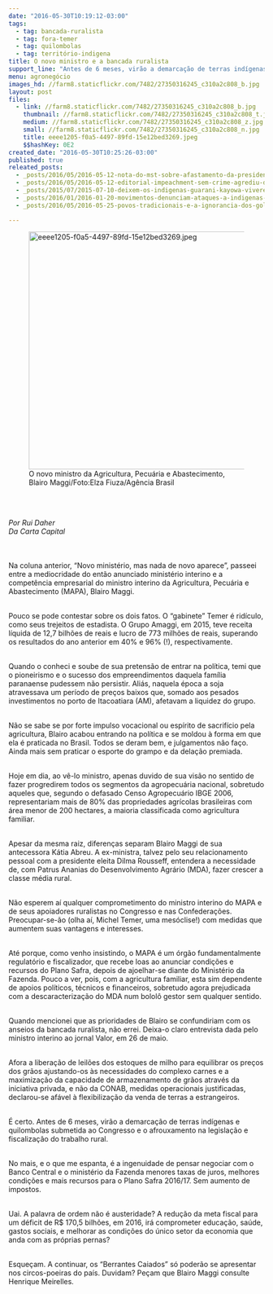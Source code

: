 ```yaml
---
date: "2016-05-30T10:19:12-03:00"
tags:
  - tag: bancada-ruralista
  - tag: fora-temer
  - tag: quilombolas
  - tag: território-indigena
title: O novo ministro e a bancada ruralista
support_line: "Antes de 6 meses, virão a demarcação de terras indígenas e quilombolas submetida ao Congresso e o afrouxamento nas leis do trabalho rural, escreve Rui Daher"
menu: agronegócio
images_hd: //farm8.staticflickr.com/7482/27350316245_c310a2c808_b.jpg
layout: post
files:
  - link: //farm8.staticflickr.com/7482/27350316245_c310a2c808_b.jpg
    thumbnail: //farm8.staticflickr.com/7482/27350316245_c310a2c808_t.jpg
    medium: //farm8.staticflickr.com/7482/27350316245_c310a2c808_z.jpg
    small: //farm8.staticflickr.com/7482/27350316245_c310a2c808_n.jpg
    title: eeee1205-f0a5-4497-89fd-15e12bed3269.jpeg
    $$hashKey: 0E2
created_date: "2016-05-30T10:25:26-03:00"
published: true
releated_posts:
  - _posts/2016/05/2016-05-12-nota-do-mst-sobre-afastamento-da-presidenta-dilma-roussef.md
  - _posts/2016/05/2016-05-12-editorial-impeachment-sem-crime-agrediu-democracia.md
  - _posts/2015/07/2015-07-10-deixem-os-indigenas-guarani-kayowa-viverem.md
  - _posts/2016/01/2016-01-20-movimentos-denunciam-ataques-a-indigenas-no-ms.md
  - _posts/2016/05/2016-05-25-povos-tradicionais-e-a-ignorancia-dos-golpistas.md

---
```

<figure class="image"><img alt="eeee1205-f0a5-4497-89fd-15e12bed3269.jpeg" height="467" src="//farm8.staticflickr.com/7482/27350316245_c310a2c808_b.jpg" width="700" />
<figcaption>O novo ministro da Agricultura, Pecu&aacute;ria e Abastecimento, Blairo Maggi/Foto:Elza Fiuza/Ag&ecirc;ncia Brasil</figcaption>
</figure>

<p><br />
&nbsp;</p>

<p><em>Por Rui Daher&nbsp;<br />
Da Carta Capital&nbsp;</em></p>

<div style="box-sizing: inherit; color: rgb(85, 85, 85); font-family: 'Exo 2', Helvetica, Arial, sans-serif; font-size: 16px; line-height: 22.8571px;">&nbsp;</div>

<p>Na coluna anterior, &ldquo;Novo minist&eacute;rio, mas nada de novo aparece&rdquo;, passeei entre a mediocridade do ent&atilde;o anunciado minist&eacute;rio interino e a compet&ecirc;ncia empresarial do ministro interino da Agricultura, Pecu&aacute;ria e Abastecimento (MAPA), Blairo Maggi.</p>

<p><br />
Pouco se pode contestar sobre os dois fatos. O &ldquo;gabinete&rdquo; Temer &eacute; rid&iacute;culo, como seus trejeitos de estadista. O Grupo Amaggi, em 2015, teve receita l&iacute;quida de 12,7 bilh&otilde;es de reais e lucro de 773 milh&otilde;es de reais, superando os resultados do ano anterior em 40% e 96% (!), respectivamente.</p>

<p><br />
Quando o conheci e soube de sua pretens&atilde;o de entrar na pol&iacute;tica, temi que o pioneirismo e o sucesso dos empreendimentos daquela fam&iacute;lia paranaense pudessem n&atilde;o persistir. Ali&aacute;s, naquela &eacute;poca a soja atravessava um per&iacute;odo de pre&ccedil;os baixos que, somado aos pesados investimentos no porto de Itacoatiara (AM), afetavam a liquidez do grupo.</p>

<p><br />
N&atilde;o se sabe se por forte impulso vocacional ou esp&iacute;rito de sacrif&iacute;cio pela agricultura, Blairo acabou entrando na pol&iacute;tica e se moldou &agrave; forma em que ela &eacute; praticada no Brasil. Todos se deram bem, e julgamentos n&atilde;o fa&ccedil;o. Ainda mais sem praticar o esporte do grampo e da dela&ccedil;&atilde;o premiada.</p>

<p><br />
Hoje em dia, ao v&ecirc;-lo ministro, apenas duvido de sua vis&atilde;o no sentido de fazer progredirem todos os segmentos da agropecu&aacute;ria nacional, sobretudo aqueles que, segundo o defasado Censo Agropecu&aacute;rio IBGE 2006, representariam mais de 80% das propriedades agr&iacute;colas brasileiras com &aacute;rea menor de 200 hectares, a maioria classificada como agricultura familiar.</p>

<p><br />
Apesar da mesma raiz, diferen&ccedil;as separam Blairo Maggi de sua antecessora K&aacute;tia Abreu. A ex-ministra, talvez pelo seu relacionamento pessoal com a presidente eleita Dilma Rousseff, entendera a necessidade de, com Patrus Ananias do Desenvolvimento Agr&aacute;rio (MDA), fazer crescer a classe m&eacute;dia rural.</p>

<p><br />
N&atilde;o esperem a&iacute; qualquer comprometimento do ministro interino do MAPA e de seus apoiadores ruralistas no Congresso e nas Confedera&ccedil;&otilde;es. Preocupar-se-&atilde;o (olha a&iacute;, Michel Temer, uma mes&oacute;clise!) com medidas que aumentem suas vantagens e interesses.</p>

<p><br />
At&eacute; porque, como venho insistindo, o MAPA &eacute; um &oacute;rg&atilde;o fundamentalmente regulat&oacute;rio e fiscalizador, que recebe loas ao anunciar condi&ccedil;&otilde;es e recursos do Plano Safra, depois de ajoelhar-se diante do Minist&eacute;rio da Fazenda. Pouco a ver, pois, com a agricultura familiar, esta sim dependente de apoios pol&iacute;ticos, t&eacute;cnicos e financeiros, sobretudo agora prejudicada com a descaracteriza&ccedil;&atilde;o do MDA num bolol&ocirc; gestor sem qualquer sentido.</p>

<p><br />
Quando mencionei que as prioridades de Blairo se confundiriam com os anseios da bancada ruralista, n&atilde;o errei. Deixa-o claro entrevista dada pelo ministro interino ao jornal Valor, em 26 de maio.</p>

<p><br />
Afora a libera&ccedil;&atilde;o de leil&otilde;es dos estoques de milho para equilibrar os pre&ccedil;os dos gr&atilde;os ajustando-os &agrave;s necessidades do complexo carnes e a maximiza&ccedil;&atilde;o da capacidade de armazenamento de gr&atilde;os atrav&eacute;s da iniciativa privada, e n&atilde;o da CONAB, medidas operacionais justificadas, declarou-se af&aacute;vel &agrave; flexibiliza&ccedil;&atilde;o da venda de terras a estrangeiros.</p>

<p><br />
&Eacute; certo. Antes de 6 meses, vir&atilde;o a demarca&ccedil;&atilde;o de terras ind&iacute;genas e quilombolas submetida ao Congresso e o afrouxamento na legisla&ccedil;&atilde;o e fiscaliza&ccedil;&atilde;o do trabalho rural.</p>

<p><br />
No mais, e o que me espanta, &eacute; a ingenuidade de pensar negociar com o Banco Central e o minist&eacute;rio da Fazenda menores taxas de juros, melhores condi&ccedil;&otilde;es e mais recursos para o Plano Safra 2016/17. Sem aumento de impostos.</p>

<p><br />
Uai. A palavra de ordem n&atilde;o &eacute; austeridade? A redu&ccedil;&atilde;o da meta fiscal para um d&eacute;ficit de R$ 170,5 bilh&otilde;es, em 2016, ir&aacute; comprometer educa&ccedil;&atilde;o, sa&uacute;de, gastos sociais, e melhorar as condi&ccedil;&otilde;es do &uacute;nico setor da economia que anda com as pr&oacute;prias pernas?</p>

<p><br />
Esque&ccedil;am. A continuar, os &ldquo;Berrantes Caiados&rdquo; s&oacute; poder&atilde;o se apresentar nos circos-poeiras do pa&iacute;s. Duvidam? Pe&ccedil;am que Blairo Maggi consulte Henrique Meirelles.</p>
